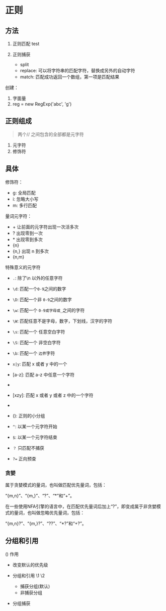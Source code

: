 # 正则

## 方法

1. 正则匹配 test

2. 正则捕获
    - split
    - replace: 可以将字符串的匹配字符，替换成另外的自动字符
    - match: 匹配成功返回一个数组，第一项是匹配结果

创建：

1. 字面量
2. reg = new RegExp('abc', 'g')

## 正则组成

> 两个// 之间包含的全部都是元字符

1. 元字符
2. 修饰符

## 具体

修饰符：

-   g: 全局匹配
-   i: 忽略大小写
-   m: 多行匹配

量词元字符：

-   \+ 让前面的元字符出现一次活多次
-   \? 出现零到一次
-   \* 出现零到多次
-   {n}
-   {n,} 出现 n 到多次
-   {n,m}

特殊意义的元字符

-   `.`: 除了\n 以外的任意字符

-   `\d`: 匹配一个`0-9`之间的数字
-   `\D`: 匹配一个非 `0-9`之间的数字
-   `\w`: 匹配一个 `0-9或字母或_`之间的字符
-   `\W`: 匹配任意不是字母，数字，下划线，汉字的字符

-   `\s`: 匹配一个 任意空白字符
-   `\S`: 匹配一个 非空白字符
-   `\b`: 匹配一个 `边界`字符
-   `x|y`: 匹配 x 或者 y 中的一个
    <!-- 在中括号中 的^ 是代表非的意思 -->
-   [a-z]: 匹配 a-z 中任意一个字符
-   [^a-z]: 匹配一个非 a-z 中任意一个字符
-   [xzy]: 匹配 x 或者 y 或者 z 中的一个字符
-   [^xzy]: 匹配除了 x y z 以外的任意字符
-   (): 正则的小分组
-   `^`: 以某一个元字符开始
-   `$`: 以某一个元字符结束
-   `？` 只匹配不捕获
-   `?=` 正向预查

### 贪婪

属于贪婪模式的量词，也叫做匹配优先量词，包括：

“{m,n}”、“{m,}”、“?”、“*”和“+”。

在一些使用NFA引擎的语言中，在匹配优先量词后加上“?”，即变成属于非贪婪模式的量词，也叫做忽略优先量词，包括：

“{m,n}?”、“{m,}?”、“??”、“*?”和“+?”。

## 分组和引用

() 作用

-   改变默认的优先级
-   分组和引用 \1 \2

    -   捕获分组(默认)
    -   非捕获分组

-   分组捕获
